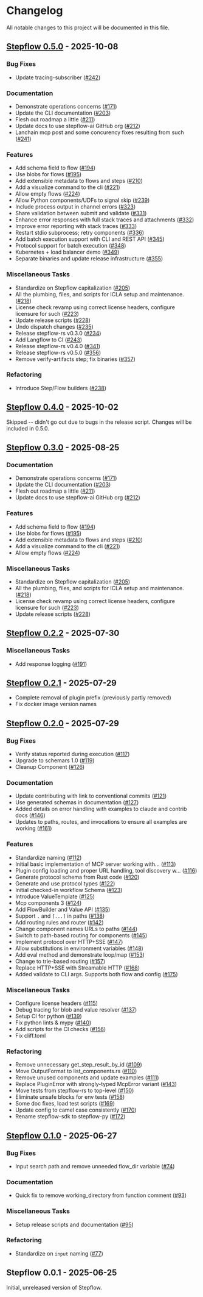 # Changelog

All notable changes to this project will be documented in this file.

## <a id="0.5.0"></a> [Stepflow 0.5.0](https://github.com/stepflow-ai/stepflow/releases/tag/stepflow-rs-0.5.0) - 2025-10-08
### Bug Fixes

- Update tracing-subscriber ([#242](https://github.com/stepflow-ai/stepflow/pull/242))

### Documentation

- Demonstrate operations concerns ([#171](https://github.com/stepflow-ai/stepflow/pull/171))
- Update the CLI documentation ([#203](https://github.com/stepflow-ai/stepflow/pull/203))
- Flesh out roadmap a little ([#211](https://github.com/stepflow-ai/stepflow/pull/211))
- Update docs to use stepflow-ai GitHub org ([#212](https://github.com/stepflow-ai/stepflow/pull/212))
- Lanchain mcp post and some concurency fixes resulting from such ([#241](https://github.com/stepflow-ai/stepflow/pull/241))

### Features

- Add schema field to flow ([#194](https://github.com/stepflow-ai/stepflow/pull/194))
- Use blobs for flows ([#195](https://github.com/stepflow-ai/stepflow/pull/195))
- Add extensible metadata to flows and steps ([#210](https://github.com/stepflow-ai/stepflow/pull/210))
- Add a visualize command to the cli ([#221](https://github.com/stepflow-ai/stepflow/pull/221))
- Allow empty flows ([#224](https://github.com/stepflow-ai/stepflow/pull/224))
- Allow Python components/UDFs to signal skip ([#239](https://github.com/stepflow-ai/stepflow/pull/239))
- Include process output in channel errors ([#323](https://github.com/stepflow-ai/stepflow/pull/323))
- Share validation between submit and validate ([#331](https://github.com/stepflow-ai/stepflow/pull/331))
- Enhance error responses with full stack traces and attachments ([#332](https://github.com/stepflow-ai/stepflow/pull/332))
- Improve error reporting with stack traces ([#333](https://github.com/stepflow-ai/stepflow/pull/333))
- Restart stdio subprocess; retry components ([#336](https://github.com/stepflow-ai/stepflow/pull/336))
- Add batch execution support with CLI and REST API ([#345](https://github.com/stepflow-ai/stepflow/pull/345))
- Protocol support for batch execution ([#348](https://github.com/stepflow-ai/stepflow/pull/348))
- Kubernetes + load balancer demo ([#349](https://github.com/stepflow-ai/stepflow/pull/349))
- Separate binaries and update release infrastructure ([#355](https://github.com/stepflow-ai/stepflow/pull/355))

### Miscellaneous Tasks

- Standardize on Stepflow capitalization ([#205](https://github.com/stepflow-ai/stepflow/pull/205))
- All the plumbing, files, and scripts for ICLA setup and maintenance. ([#218](https://github.com/stepflow-ai/stepflow/pull/218))
- License check revamp using correct license headers, configure licensure for such ([#223](https://github.com/stepflow-ai/stepflow/pull/223))
- Update release scripts ([#228](https://github.com/stepflow-ai/stepflow/pull/228))
- Undo dispatch changes ([#235](https://github.com/stepflow-ai/stepflow/pull/235))
- Release stepflow-rs v0.3.0 ([#234](https://github.com/stepflow-ai/stepflow/pull/234))
- Add Langflow to CI ([#243](https://github.com/stepflow-ai/stepflow/pull/243))
- Release stepflow-rs v0.4.0 ([#341](https://github.com/stepflow-ai/stepflow/pull/341))
- Release stepflow-rs v0.5.0 ([#356](https://github.com/stepflow-ai/stepflow/pull/356))
- Remove verify-artifacts step; fix binaries ([#357](https://github.com/stepflow-ai/stepflow/pull/357))

### Refactoring

- Introduce Step/Flow builders ([#238](https://github.com/stepflow-ai/stepflow/pull/238))

## <a id="0.4.0"></a> [Stepflow 0.4.0](https://github.com/stepflow-ai/stepflow/releases/tag/stepflow-rs-0.4.0) - 2025-10-02

Skipped -- didn't go out due to bugs in the release script.
Changes will be included in 0.5.0.

## <a id="0.3.0"></a> [Stepflow 0.3.0](https://github.com/stepflow-ai/stepflow/releases/tag/stepflow-rs-0.3.0) - 2025-08-25
### Documentation

- Demonstrate operations concerns ([#171](https://github.com/stepflow-ai/stepflow/pull/171))
- Update the CLI documentation ([#203](https://github.com/stepflow-ai/stepflow/pull/203))
- Flesh out roadmap a little ([#211](https://github.com/stepflow-ai/stepflow/pull/211))
- Update docs to use stepflow-ai GitHub org ([#212](https://github.com/stepflow-ai/stepflow/pull/212))

### Features

- Add schema field to flow ([#194](https://github.com/stepflow-ai/stepflow/pull/194))
- Use blobs for flows ([#195](https://github.com/stepflow-ai/stepflow/pull/195))
- Add extensible metadata to flows and steps ([#210](https://github.com/stepflow-ai/stepflow/pull/210))
- Add a visualize command to the cli ([#221](https://github.com/stepflow-ai/stepflow/pull/221))
- Allow empty flows ([#224](https://github.com/stepflow-ai/stepflow/pull/224))

### Miscellaneous Tasks

- Standardize on Stepflow capitalization ([#205](https://github.com/stepflow-ai/stepflow/pull/205))
- All the plumbing, files, and scripts for ICLA setup and maintenance. ([#218](https://github.com/stepflow-ai/stepflow/pull/218))
- License check revamp using correct license headers, configure licensure for such ([#223](https://github.com/stepflow-ai/stepflow/pull/223))
- Update release scripts ([#228](https://github.com/stepflow-ai/stepflow/pull/228))

## <a id="0.2.2"></a> [Stepflow 0.2.2](https://github.com/stepflow-ai/stepflow/releases/tag/stepflow-rs-0.2.2) - 2025-07-30
### Miscellaneous Tasks

- Add response logging ([#191](https://github.com/stepflow-ai/stepflow/pull/191))

## <a id="0.2.1"></a> [Stepflow 0.2.1](https://github.com/stepflow-ai/stepflow/releases/tag/stepflow-rs-0.2.1) - 2025-07-29

- Complete removal of plugin prefix (previously partly removed)
- Fix docker image version names

## <a id="0.2.0"></a> [Stepflow 0.2.0](https://github.com/stepflow-ai/stepflow/releases/tag/stepflow-rs-0.2.0) - 2025-07-29
### Bug Fixes

- Verify status reported during execution ([#117](https://github.com/stepflow-ai/stepflow/pull/117))
- Upgrade to schemars 1.0 ([#119](https://github.com/stepflow-ai/stepflow/pull/119))
- Cleanup Component ([#126](https://github.com/stepflow-ai/stepflow/pull/126))

### Documentation

- Update contributing with link to conventional commits ([#121](https://github.com/stepflow-ai/stepflow/pull/121))
- Use generated schemas in documentation ([#127](https://github.com/stepflow-ai/stepflow/pull/127))
- Added details on error handling with examples to claude and contrib docs ([#146](https://github.com/stepflow-ai/stepflow/pull/146))
- Updates to paths, routes, and invocations to ensure all examples are working ([#161](https://github.com/stepflow-ai/stepflow/pull/161))

### Features

- Standardize naming ([#112](https://github.com/stepflow-ai/stepflow/pull/112))
- Initial basic implementation of MCP server working with… ([#113](https://github.com/stepflow-ai/stepflow/pull/113))
- Plugin config loading and proper URL handling, tool discovery w… ([#116](https://github.com/stepflow-ai/stepflow/pull/116))
- Generate protocol schema from Rust code ([#120](https://github.com/stepflow-ai/stepflow/pull/120))
- Generate and use protocol types ([#122](https://github.com/stepflow-ai/stepflow/pull/122))
- Initial checked-in workflow Schema ([#123](https://github.com/stepflow-ai/stepflow/pull/123))
- Introduce ValueTemplate ([#125](https://github.com/stepflow-ai/stepflow/pull/125))
- Mcp components 3 ([#124](https://github.com/stepflow-ai/stepflow/pull/124))
- Add FlowBuilder and Value API ([#135](https://github.com/stepflow-ai/stepflow/pull/135))
- Support `.` and `[...]` in paths ([#138](https://github.com/stepflow-ai/stepflow/pull/138))
- Add routing rules and router ([#142](https://github.com/stepflow-ai/stepflow/pull/142))
- Change component names URLs to paths ([#144](https://github.com/stepflow-ai/stepflow/pull/144))
- Switch to path-based routing for components ([#145](https://github.com/stepflow-ai/stepflow/pull/145))
- Implement protocol over HTTP+SSE ([#147](https://github.com/stepflow-ai/stepflow/pull/147))
- Allow substitutions in environment variables ([#148](https://github.com/stepflow-ai/stepflow/pull/148))
- Add eval method and demonstrate loop/map ([#153](https://github.com/stepflow-ai/stepflow/pull/153))
- Change to trie-based routing ([#157](https://github.com/stepflow-ai/stepflow/pull/157))
- Replace HTTP+SSE with Streamable HTTP ([#168](https://github.com/stepflow-ai/stepflow/pull/168))
- Added validate to CLI args. Supports both flow and config ([#175](https://github.com/stepflow-ai/stepflow/pull/175))

### Miscellaneous Tasks

- Configure license headers ([#115](https://github.com/stepflow-ai/stepflow/pull/115))
- Debug tracing for blob and value resolver ([#137](https://github.com/stepflow-ai/stepflow/pull/137))
- Setup CI for python ([#139](https://github.com/stepflow-ai/stepflow/pull/139))
- Fix python lints & mypy ([#140](https://github.com/stepflow-ai/stepflow/pull/140))
- Add scripts for the CI checks ([#156](https://github.com/stepflow-ai/stepflow/pull/156))
- Fix cliff.toml

### Refactoring

- Remove unnecessary get_step_result_by_id ([#109](https://github.com/stepflow-ai/stepflow/pull/109))
- Move OutputFormat to list_components.rs ([#110](https://github.com/stepflow-ai/stepflow/pull/110))
- Remove unused components and update examples ([#111](https://github.com/stepflow-ai/stepflow/pull/111))
- Replace PluginError with strongly-typed McpError variant ([#143](https://github.com/stepflow-ai/stepflow/pull/143))
- Move tests from stepflow-rs to top-level ([#150](https://github.com/stepflow-ai/stepflow/pull/150))
- Eliminate unsafe blocks for env tests ([#158](https://github.com/stepflow-ai/stepflow/pull/158))
- Some doc fixes, load test scripts ([#169](https://github.com/stepflow-ai/stepflow/pull/169))
- Update config to camel case consistently ([#170](https://github.com/stepflow-ai/stepflow/pull/170))
- Rename stepflow-sdk to stepflow-py ([#172](https://github.com/stepflow-ai/stepflow/pull/172))

## <a id="0.1.0"></a> [Stepflow 0.1.0](https://github.com/stepflow-ai/stepflow/releases/tag/stepflow-rs-0.1.0) - 2025-06-27
### Bug Fixes

- Input search path and remove unneeded flow_dir variable ([#74](https://github.com/stepflow-ai/stepflow/pull/74))

### Documentation

- Quick fix to remove working_directory from function comment ([#93](https://github.com/stepflow-ai/stepflow/pull/93))

### Miscellaneous Tasks

- Setup release scripts and documentation ([#95](https://github.com/stepflow-ai/stepflow/pull/95))

### Refactoring

- Standardize on `input` naming ([#77](https://github.com/stepflow-ai/stepflow/pull/77))

## <a id="0.0.1"></a> Stepflow 0.0.1 - 2025-06-25
Initial, unreleased version of Stepflow.
